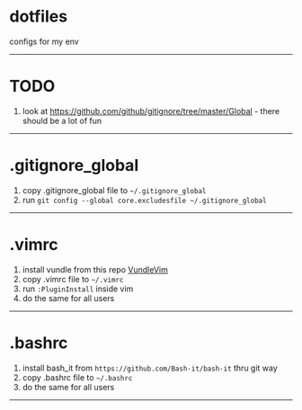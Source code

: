 # dotfiles
configs for my env
* * *
# TODO

1. look at https://github.com/github/gitignore/tree/master/Global - there should be a lot of fun

* * *
# .gitignore_global

1. copy .gitignore_global file to `~/.gitignore_global`
2. run `git config --global core.excludesfile ~/.gitignore_global`

* * *
# .vimrc

1. install vundle from this repo [VundleVim](https://github.com/VundleVim/Vundle.vim)
2. copy .vimrc file to `~/.vimrc`
3. run `:PluginInstall` inside vim
4. do the same for all users

* * *
# .bashrc

1. install bash_it from `https://github.com/Bash-it/bash-it` thru git way
2. copy .bashrc file to `~/.bashrc`
3. do the same for all users

* * *
